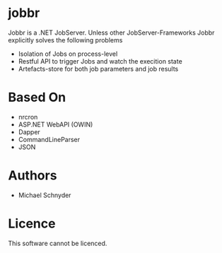 # jobbr
Jobbr is a .NET JobServer. Unless other JobServer-Frameworks Jobbr explicitly solves the following problems
* Isolation of Jobs on process-level
* Restful API to trigger Jobs and watch the execition state
* Artefacts-store for both job parameters and job results
 
# Based On
* nrcron
* ASP.NET WebAPI (OWIN)
* Dapper
* CommandLineParser
* JSON

# Authors
* Michael Schnyder

# Licence
This software cannot be licenced.
